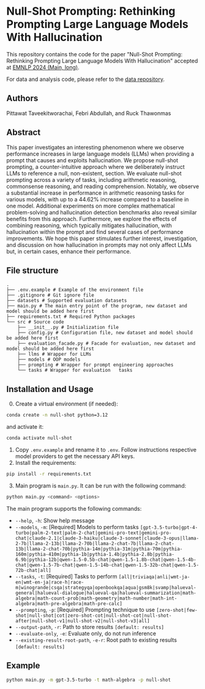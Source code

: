 # Null-Shot Prompting: Rethinking Prompting Large Language Models With Hallucination

This repository contains the code for the paper "Null-Shot Prompting: Rethinking Prompting Large Language Models With Hallucination" accepted at [EMNLP 2024 (Main, long)](https://2024.emnlp.org/program/accepted_main_conference/).

For data and analysis code, please refer to the [data repository](https://github.com/Pittawat2542/null-shot-results).

## Authors
Pittawat Taveekitworachai, Febri Abdullah, and Ruck Thawonmas

## Abstract

This paper investigates an interesting phenomenon where we observe performance increases in large language models (LLMs) when providing a prompt that causes and exploits hallucination. We propose null-shot prompting, a counter-intuitive approach where we deliberately instruct LLMs to reference a null, non-existent, section. We evaluate null-shot prompting across a variety of tasks, including arithmetic reasoning, commonsense reasoning, and reading comprehension. Notably, we observe a substantial increase in performance in arithmetic reasoning tasks for various models, with up to a 44.62% increase compared to a baseline in one model. Additional experiments on more complex mathematical problem-solving and hallucination detection benchmarks also reveal similar benefits from this approach. Furthermore, we explore the effects of combining reasoning, which typically mitigates hallucination, with hallucination within the prompt and find several cases of performance improvements. We hope this paper stimulates further interest, investigation, and discussion on how hallucination in prompts may not only affect LLMs but, in certain cases, enhance their performance.

## File structure
```
.
├── .env.example # Example of the environment file
├── .gitignore # Git ignore file
├── datasets # Supported evaluation datasets
├── main.py # The main entry point of the program, new dataset and model should be added here first
├── requirements.txt # Required Python packages
└── src # Source code
    ├── __init__.py # Initialization file
    ├── config.py # Configuration file, new dataset and model should be added here first
    ├── evaluation_facade.py # Facade for evaluation, new dataset and model should be added here first
    ├── llms # Wrapper for LLMs
    ├── models # OOP models
    ├── prompting # Wrapper for prompt engineering approaches
    └── tasks # Wrapper for evaluation   tasks
```

## Installation and Usage
0. Create a virtual environment (if needed):
```bash
conda create -n null-shot python=3.12
```
and activate it:
```bash
conda activate null-shot
```
1. Copy `.env.example` and rename it to `.env`. Follow instructions respective model providers to get the necessary API keys.
2. Install the requirements:
```bash
pip install -r requirements.txt
```
3. Main program is `main.py`. It can be run with the following command:
```bash
python main.py <command> <options>
```
The main program supports the following commands:
- `--help`, `-h`: Show help message
- `--models`, `-m`: [Required] Models to perform tasks `[gpt-3.5-turbo|gpt-4-turbo|palm-2-text|palm-2-chat|gemini-pro-text|gemini-pro-chat|claude-2.1|claude-3-haiku|claude-3-sonnet|claude-3-opus|llama-2-7b|llama-2-13b|llama-2-70b|llama-2-chat-7b|llama-2-chat-13b|llama-2-chat-70b|pythia-14m|pythia-31m|pythia-70m|pythia-160m|pythia-410m|pythia-1b|pythia-1.4b|pythia-2.8b|pythia-6.9b|pythia-12b|qwen-1.5-0.5b-chat|qwen-1.5-1.8b-chat|qwen-1.5-4b-chat|qwen-1.5-7b-chat|qwen-1.5-14b-chat|qwen-1.5-32b-chat|qwen-1.5-72b-chat|all]`
- `--tasks`, `-t`: [Required] Tasks to perform `[all|triviaqa|anli|wmt-ja-en|wmt-en-ja|race-h|race-m|winogrande|csqa|strategyqa|openbookqa|aqua|gsm8k|svamp|halueval-general|halueval-dialogue|halueval-qa|halueval-summarization|math-algebra|math-count-prob|math-geometry|math-number|math-int-algebra|math-pre-algebra|math-pre-calc]`
- `--prompting`, `-p`: [Required] Prompting technique to use `[zero-shot|few-shot|null-shot|cot|zero-shot-cot|null-shot-cot|null-shot-after|null-shot-v1|null-shot-v2|null-shot-v3|all]`
- `--output-path`, `-r`: Path to store results `[default: results]`
- `--evaluate-only`, `-e`: Evaluate only, do not run inference
- `--existing-result-root-path`, `-e-r`: Root path to existing results `[default:
                                  results]`

## Example
```bash
python main.py -m gpt-3.5-turbo -t math-algebra -p null-shot
```
